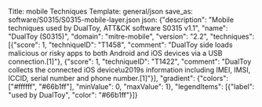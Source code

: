 Title: mobile Techniques
Template: general/json
save_as: software/S0315/S0315-mobile-layer.json
json: {"description": "Mobile techniques used by DualToy, ATT&CK software S0315 v1.1", "name": "DualToy (S0315)", "domain": "mitre-mobile", "version": "2.2", "techniques": [{"score": 1, "techniqueID": "T1458", "comment": "DualToy side loads malicious or risky apps to both Android and iOS devices via a USB connection.[1]"}, {"score": 1, "techniqueID": "T1422", "comment": "DualToy collects the connected iOS device\u2019s information including IMEI, IMSI, ICCID, serial number and phone number.[1]"}], "gradient": {"colors": ["#ffffff", "#66b1ff"], "minValue": 0, "maxValue": 1}, "legendItems": [{"label": "used by DualToy", "color": "#66b1ff"}]}